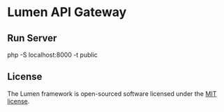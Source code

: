 # Lumen API Gateway

## Run Server

php -S localhost:8000 -t public

## License

The Lumen framework is open-sourced software licensed under the [MIT license](https://opensource.org/licenses/MIT).
